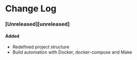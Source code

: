 # Change Log

### [Unreleased][unreleased]

#### Added
- Redefined project structure
- Build automation with Docker, docker-compose and Make
